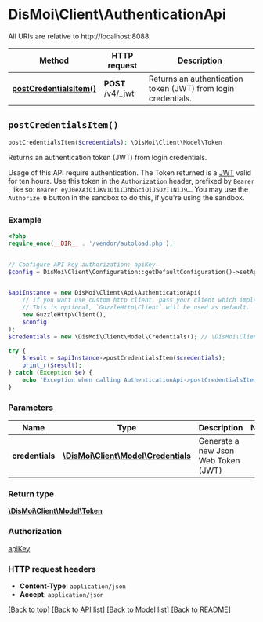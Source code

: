 # DisMoi\Client\AuthenticationApi

All URIs are relative to http://localhost:8088.

Method | HTTP request | Description
------------- | ------------- | -------------
[**postCredentialsItem()**](AuthenticationApi.md#postCredentialsItem) | **POST** /v4/_jwt | Returns an authentication token (JWT) from login credentials.


## `postCredentialsItem()`

```php
postCredentialsItem($credentials): \DisMoi\Client\Model\Token
```

Returns an authentication token (JWT) from login credentials.

Usage of this API require authentication. The Token returned is a [JWT](https://jwt.io/) valid for ten hours.  Use this token in the `Authorization` header, prefixed by `Bearer `, like so: `Bearer eyJ0eXAiOiJKV1QiLCJhbGciOiJSUzI1NiJ9…`. You may use the `Authorize 🔒` button in the sandbox to do this, if you're using the sandbox.

### Example

```php
<?php
require_once(__DIR__ . '/vendor/autoload.php');


// Configure API key authorization: apiKey
$config = DisMoi\Client\Configuration::getDefaultConfiguration()->setApiKey('Authorization', 'YOUR_API_KEY');


$apiInstance = new DisMoi\Client\Api\AuthenticationApi(
    // If you want use custom http client, pass your client which implements `GuzzleHttp\ClientInterface`.
    // This is optional, `GuzzleHttp\Client` will be used as default.
    new GuzzleHttp\Client(),
    $config
);
$credentials = new \DisMoi\Client\Model\Credentials(); // \DisMoi\Client\Model\Credentials | Generate a new Json Web Token (JWT)

try {
    $result = $apiInstance->postCredentialsItem($credentials);
    print_r($result);
} catch (Exception $e) {
    echo 'Exception when calling AuthenticationApi->postCredentialsItem: ', $e->getMessage(), PHP_EOL;
}
```

### Parameters

Name | Type | Description  | Notes
------------- | ------------- | ------------- | -------------
 **credentials** | [**\DisMoi\Client\Model\Credentials**](../Model/Credentials.md)| Generate a new Json Web Token (JWT) |

### Return type

[**\DisMoi\Client\Model\Token**](../Model/Token.md)

### Authorization

[apiKey](../../README.md#apiKey)

### HTTP request headers

- **Content-Type**: `application/json`
- **Accept**: `application/json`

[[Back to top]](#) [[Back to API list]](../../README.md#endpoints)
[[Back to Model list]](../../README.md#models)
[[Back to README]](../../README.md)
